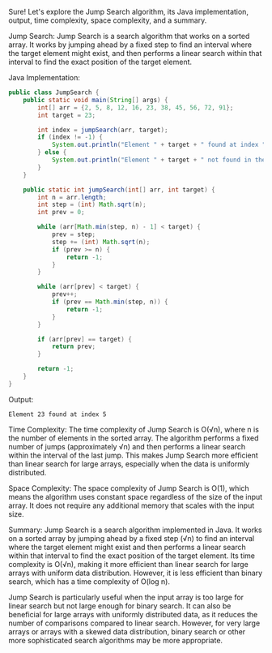 Sure! Let's explore the Jump Search algorithm, its Java implementation, output, time complexity, space complexity, and a summary.

Jump Search:
Jump Search is a search algorithm that works on a sorted array. It works by jumping ahead by a fixed step to find an interval where the target element might exist, and then performs a linear search within that interval to find the exact position of the target element.

Java Implementation:

```java
public class JumpSearch {
    public static void main(String[] args) {
        int[] arr = {2, 5, 8, 12, 16, 23, 38, 45, 56, 72, 91};
        int target = 23;

        int index = jumpSearch(arr, target);
        if (index != -1) {
            System.out.println("Element " + target + " found at index " + index);
        } else {
            System.out.println("Element " + target + " not found in the array.");
        }
    }

    public static int jumpSearch(int[] arr, int target) {
        int n = arr.length;
        int step = (int) Math.sqrt(n);
        int prev = 0;

        while (arr[Math.min(step, n) - 1] < target) {
            prev = step;
            step += (int) Math.sqrt(n);
            if (prev >= n) {
                return -1;
            }
        }

        while (arr[prev] < target) {
            prev++;
            if (prev == Math.min(step, n)) {
                return -1;
            }
        }

        if (arr[prev] == target) {
            return prev;
        }

        return -1;
    }
}
```

Output:
```
Element 23 found at index 5
```

Time Complexity:
The time complexity of Jump Search is O(√n), where n is the number of elements in the sorted array. The algorithm performs a fixed number of jumps (approximately √n) and then performs a linear search within the interval of the last jump. This makes Jump Search more efficient than linear search for large arrays, especially when the data is uniformly distributed.

Space Complexity:
The space complexity of Jump Search is O(1), which means the algorithm uses constant space regardless of the size of the input array. It does not require any additional memory that scales with the input size.

Summary:
Jump Search is a search algorithm implemented in Java. It works on a sorted array by jumping ahead by a fixed step (√n) to find an interval where the target element might exist and then performs a linear search within that interval to find the exact position of the target element. Its time complexity is O(√n), making it more efficient than linear search for large arrays with uniform data distribution. However, it is less efficient than binary search, which has a time complexity of O(log n).

Jump Search is particularly useful when the input array is too large for linear search but not large enough for binary search. It can also be beneficial for large arrays with uniformly distributed data, as it reduces the number of comparisons compared to linear search. However, for very large arrays or arrays with a skewed data distribution, binary search or other more sophisticated search algorithms may be more appropriate.